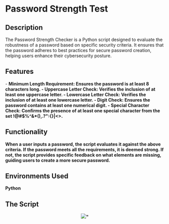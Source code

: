 <h1> Password Strength Test </h1>

<h2> Description </h2>
The Password Strength Checker is a Python script designed to evaluate the robustness of a password based on specific security criteria. It ensures that the password adheres to best practices for secure password creation, helping users enhance their cybersecurity posture.
<br />


<h2> Features </h2>
- <b>Minimum Length Requirement: Ensures the password is at least 8 characters long.<b>
- <b>Uppercase Letter Check: Verifies the inclusion of at least one uppercase letter.<b> 
- <b>Lowercase Letter Check: Verifies the inclusion of at least one lowercase letter.<b>
- <b>Digit Check: Ensures the password contains at least one numerical digit.<b>
- <b>Special Character Check: Confirms the presence of at least one special character from the set !@#$%^&*(),.?":{}|<>. <b>


<h2> Functionality </h2>
When a user inputs a password, the script evaluates it against the above criteria. If the password meets all the requirements, it is deemed strong. If not, the script provides specific feedback on what elements are missing, guiding users to create a more secure password.
<br /> 


<h2>Environments Used </h2>
<b>Python</b>

<h2> The Script</h2>
<p align="center">
<img src="https://github.com/user-attachments/assets/480420cc-2600-4dc4-9ab0-d22fbe584ab5">"
<br />


<!--
 ```diff
- text in red
+ text in green
! text in orange
# text in gray
@@ text in purple (and bold)@@
```
--!>
